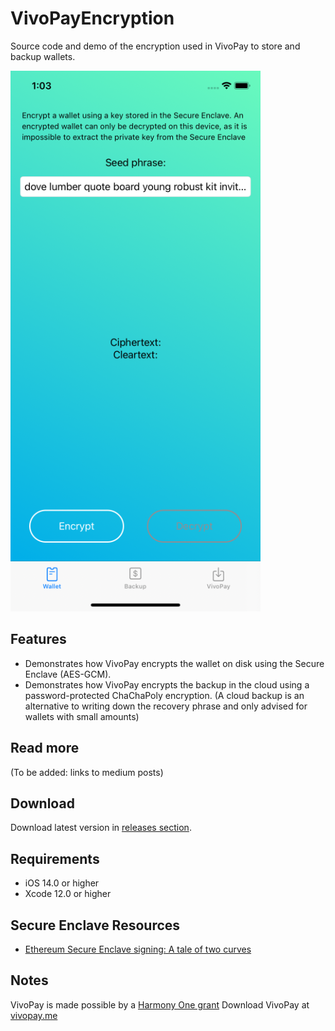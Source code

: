 # VivoPayEncryption
Source code and demo of the encryption used in VivoPay to store and backup wallets.

![screenshot of VivoEncryption](readme/screenshot.png)

## Features 
- Demonstrates how VivoPay encrypts the wallet on disk using the Secure Enclave (AES-GCM). 
- Demonstrates how VivoPay encrypts the backup in the cloud using a password-protected ChaChaPoly encryption. (A cloud backup is an alternative to writing down the recovery phrase and only advised for wallets with small amounts)
 
## Read more
(To be added: links to medium posts)

## Download
Download latest version in [releases section](https://github.com/vivopay/VivoEncryption/releases).

## Requirements
- iOS 14.0 or higher
- Xcode 12.0 or higher

## Secure Enclave Resources
- [Ethereum Secure Enclave signing: A tale of two curves](https://blog.enuma.io/update/2016/11/01/a-tale-of-two-curves-hardware-signing-for-ethereum.html)

## Notes
VivoPay is made possible by a [Harmony One grant](https://docs.harmony.one/home/developers/grant-proposals)
Download VivoPay at [vivopay.me](https://vivopay.me/)
